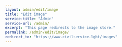 ```yaml
---
layout: admin/edit/image
title: "Edit image"
service-title: "Admin"
service-url: /admin/
excerpt: "This page redirects to the image store."
permalink: /admin/edit/image/
redirect_to: "https://www.civilservice.lgbt/images"
---
```

